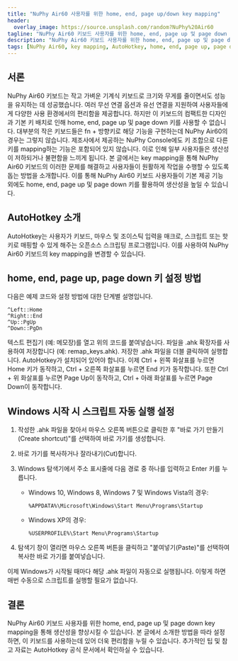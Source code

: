 ```yaml
---
title: "NuPhy Air60 사용자를 위한 home, end, page up/down key mapping"
header:
  overlay_image: https://source.unsplash.com/random?NuPhy%20Air60
tagline: "NuPhy Air60 키보드 사용자를 위한 home, end, page up 및 page down key mapping 방법을 소개하는 글입니다."
description: "NuPhy Air60 키보드 사용자를 위한 home, end, page up 및 page down key mapping 방법을 소개하는 글입니다."
tags: [NuPhy Air60, key mapping, AutoHotkey, home, end, page up, page down, 키보드]
---
```


## 서론

NuPhy Air60 키보드는 작고 가벼운 기계식 키보드로 크기와 무게를 줄이면서도 성능을 유지하는 데 성공했습니다. 여러 무선 연결 옵션과 유선 연결을 지원하여 사용자들에게 다양한 사용 환경에서의 편리함을 제공합니다. 하지만 이 키보드의 컴팩트한 디자인과 기본 키 배치로 인해 home, end, page up 및 page down 키를 사용할 수 없습니다. 대부분의 작은 키보드들은 fn + 방향키로 해당 기능을 구현하는데 NuPhy Air60의 경우는 그렇지 않습니다. 제조사에서 제공하는 NuPhy Console에도 키 조합으로 다른 키를 mapping하는 기능은 포함되어 있지 않습니다. 이로 인해 일부 사용자들은 생산성이 저하되거나 불편함을 느끼게 됩니다. 본 글에서는 key mapping을 통해 NuPhy Air60 키보드의 이러한 문제를 해결하고 사용자들이 원활하게 작업을 수행할 수 있도록 돕는 방법을 소개합니다. 이를 통해 NuPhy Air60 키보드 사용자들이 기본 제공 기능 외에도 home, end, page up 및 page down 키를 활용하여 생산성을 높일 수 있습니다.

## AutoHotkey 소개

AutoHotkey는 사용자가 키보드, 마우스 및 조이스틱 입력을 매크로, 스크립트 또는 핫키로 매핑할 수 있게 해주는 오픈소스 스크립팅 프로그램입니다. 이를 사용하여 NuPhy Air60 키보드의 key mapping을 변경할 수 있습니다.

## home, end, page up, page down 키 설정 방법

다음은 예제 코드와 설정 방법에 대한 단계별 설명입니다.

```ahk
^Left::Home
^Right::End
^Up::PgUp
^Down::PgDn
```

텍스트 편집기 (예: 메모장)를 열고 위의 코드를 붙여넣습니다.
파일을 .ahk 확장자를 사용하여 저장합니다 (예: remap_keys.ahk).
저장한 .ahk 파일을 더블 클릭하여 실행합니다. AutoHotkey가 설치되어 있어야 합니다.
이제 Ctrl + 왼쪽 화살표를 누르면 Home 키가 동작하고, Ctrl + 오른쪽 화살표를 누르면 End 키가 동작합니다. 또한 Ctrl + 위 화살표를 누르면 Page Up이 동작하고, Ctrl + 아래 화살표를 누르면 Page Down이 동작합니다.

## Windows 시작 시 스크립트 자동 실행 설정

1. 작성한 .ahk 파일을 찾아서 마우스 오른쪽 버튼으로 클릭한 후 "바로 가기 만들기(Create shortcut)"를 선택하여 바로 가기를 생성합니다.

1. 바로 가기를 복사하거나 잘라내기(Cut)합니다.

1. Windows 탐색기에서 주소 표시줄에 다음 경로 중 하나를 입력하고 Enter 키를 누릅니다.

    - Windows 10, Windows 8, Windows 7 및 Windows Vista의 경우:

        ```
        %APPDATA%\Microsoft\Windows\Start Menu\Programs\Startup
        ```

   - Windows XP의 경우:

        ```
        %USERPROFILE%\Start Menu\Programs\Startup
        ```

1. 탐색기 창이 열리면 마우스 오른쪽 버튼을 클릭하고 "붙여넣기(Paste)"를 선택하여 복사한 바로 가기를 붙여넣습니다.

이제 Windows가 시작될 때마다 해당 .ahk 파일이 자동으로 실행됩니다. 이렇게 하면 매번 수동으로 스크립트를 실행할 필요가 없습니다.

## 결론

NuPhy Air60 키보드 사용자를 위한 home, end, page up 및 page down key mapping을 통해 생산성을 향상시킬 수 있습니다. 본 글에서 소개한 방법을 따라 설정하면, 이 키보드를 사용하는데 있어 더욱 편리함을 누릴 수 있습니다. 추가적인 팁 및 참고 자료는 AutoHotkey 공식 문서에서 확인하실 수 있습니다.